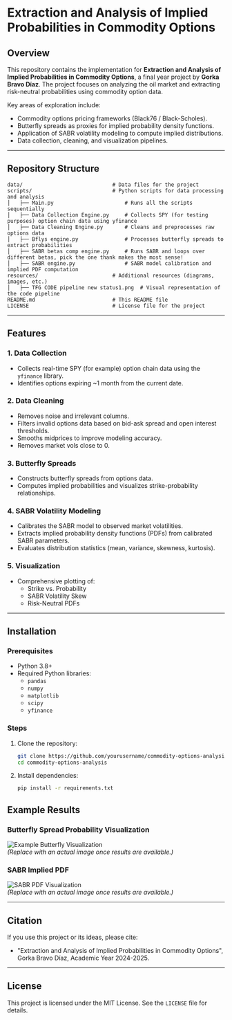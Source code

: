 # Extraction and Analysis of Implied Probabilities in Commodity Options

## Overview

This repository contains the implementation for **Extraction and Analysis of Implied Probabilities in Commodity Options**, a final year project by **Gorka Bravo Díaz**. The project focuses on analyzing the oil market and extracting risk-neutral probabilities using commodity option data.

Key areas of exploration include:
- Commodity options pricing frameworks (Black76  / Black-Scholes).
- Butterfly spreads as proxies for implied probability density functions.
- Application of SABR volatility modeling to compute implied distributions.
- Data collection, cleaning, and visualization pipelines.

---

## Repository Structure

```plaintext
data/                             # Data files for the project
scripts/                          # Python scripts for data processing and analysis
│   ├── Main.py                       # Runs all the scripts sequentially
│   ├── Data Collection Engine.py     # Collects SPY (for testing purposes) option chain data using yfinance
│   ├── Data Cleaning Engine.py       # Cleans and preprocesses raw options data
│   ├── Bflys engine.py               # Processes butterfly spreads to extract probabilities
│   ├── SABR betas comp engine.py     # Runs SABR and loops over different betas, pick the one thank makes the most sense!
│   ├── SABR engine.py                # SABR model calibration and implied PDF computation
resources/                        # Additional resources (diagrams, images, etc.)
│   ├── TFG CODE pipeline new status1.png  # Visual representation of the code pipeline
README.md                         # This README file
LICENSE                           # License file for the project
```

---

## Features

### 1. **Data Collection**
- Collects real-time SPY (for example) option chain data using the `yfinance` library.
- Identifies options expiring ~1 month from the current date.

### 2. **Data Cleaning**
- Removes noise and irrelevant columns.
- Filters invalid options data based on bid-ask spread and open interest thresholds.
- Smooths midprices to improve modeling accuracy.
- Removes market vols close to 0.

### 3. **Butterfly Spreads**
- Constructs butterfly spreads from options data.
- Computes implied probabilities and visualizes strike-probability relationships.

### 4. **SABR Volatility Modeling**
- Calibrates the SABR model to observed market volatilities.
- Extracts implied probability density functions (PDFs) from calibrated SABR parameters.
- Evaluates distribution statistics (mean, variance, skewness, kurtosis).

### 5. **Visualization**
- Comprehensive plotting of:
  - Strike vs. Probability
  - SABR Volatility Skew
  - Risk-Neutral PDFs

---

## Installation

### Prerequisites
- Python 3.8+
- Required Python libraries:
  - `pandas`
  - `numpy`
  - `matplotlib`
  - `scipy`
  - `yfinance`

### Steps
1. Clone the repository:
   ```bash
   git clone https://github.com/yourusername/commodity-options-analysis.git
   cd commodity-options-analysis
   ```

2. Install dependencies:
     ```bash
     pip install -r requirements.txt
     ```
## Example Results

### Butterfly Spread Probability Visualization
![Example Butterfly Visualization](resources/example_butterfly_plot.png)  
*(Replace with an actual image once results are available.)*

### SABR Implied PDF
![SABR PDF Visualization](resources/example_sabr_pdf.png)  
*(Replace with an actual image once results are available.)*

---

## Citation

If you use this project or its ideas, please cite:
- "Extraction and Analysis of Implied Probabilities in Commodity Options", Gorka Bravo Díaz, Academic Year 2024-2025.

---

## License

This project is licensed under the MIT License. See the `LICENSE` file for details.


